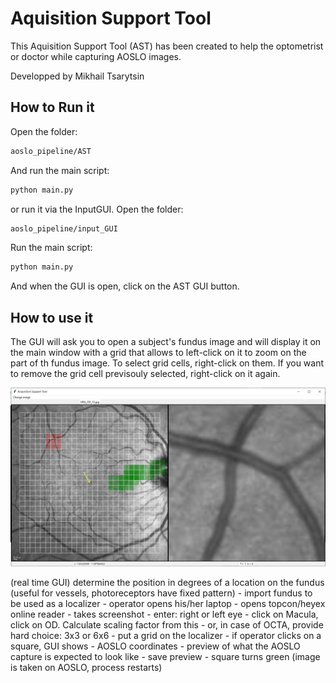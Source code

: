 # Aquisition Support Tool

This Aquisition Support Tool (AST) has been created to help the optometrist or
doctor while capturing AOSLO images.

Developped by Mikhail Tsarytsin

## How to Run it

Open the folder:

```bash
aoslo_pipeline/AST
```

And run the main script:

```bash
python main.py
```

or run it via the InputGUI. Open the folder:

```bash
aoslo_pipeline/input_GUI
```

Run the main script:

```bash
python main.py
```

And when the GUI is open, click on the AST GUI button.

## How to use it

The GUI will ask you to open a subject's  fundus image and will display it on the
main window with a grid that allows to left-click on it to zoom on the part of th
fundus image. To select grid cells, right-click on them. If you want to remove the
grid cell previsouly selected, right-click on it again.

![Alt text](../readme_images/AST.png?raw=true "AST use case example")

(real time GUI) determine the position in degrees of a location on the fundus
(useful for vessels, photoreceptors have fixed pattern)
    - import fundus to be used as a localizer
      - operator opens his/her laptop
      - opens topcon/heyex online reader
      - takes screenshot
    - enter: right or left eye
    - click on Macula, click on OD. Calculate scaling factor from this
      - or, in case of OCTA, provide hard choice: 3x3 or 6x6
    - put a grid on the localizer
    - if operator clicks on a square, GUI shows
      - AOSLO coordinates
      - preview of what the AOSLO capture is expected to look like
      - save preview
    - square turns green
    (image is taken on AOSLO, process restarts)
